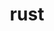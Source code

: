 ---
title: "rust"
layout: cache
categories: [package, develop-2025-02-02]
meta: {"versions": ["1.83.0"], "compilers": ["gcc@=10.5.0", "gcc@=11.1.0", "gcc@=11.4.0", "gcc@=13.2.0", "gcc@=13.3.0", "gcc@=7.5.0"], "oss": ["centos7", "rhel8", "ubuntu18.04", "ubuntu20.04", "ubuntu22.04", "ubuntu24.04"], "platforms": ["linux"], "targets": ["aarch64", "neoverse_v2", "x86_64_v3"], "stacks": ["data-vis-sdk", "developer-tools-aarch64-linux-gnu", "developer-tools-x86_64_v3-linux-gnu", "e4s", "e4s-neoverse-v2", "e4s-oneapi", "ml-linux-aarch64-cpu", "ml-linux-aarch64-cuda", "ml-linux-x86_64-cpu", "ml-linux-x86_64-cuda", "ml-linux-x86_64-rocm", "radiuss", "root"], "num_specs": 21, "num_specs_by_stack": {"root": 21, "developer-tools-x86_64_v3-linux-gnu": 1, "developer-tools-aarch64-linux-gnu": 1, "radiuss": 2, "data-vis-sdk": 1, "e4s-neoverse-v2": 2, "e4s": 4, "e4s-oneapi": 2, "ml-linux-aarch64-cuda": 4, "ml-linux-aarch64-cpu": 4, "ml-linux-x86_64-rocm": 3, "ml-linux-x86_64-cuda": 4, "ml-linux-x86_64-cpu": 4}}
spec_details: [{"hash": "g7diphipcjac5khejiaxu3a4hbbffidi", "compiler": "gcc@=10.5.0", "versions": ["1.83.0"], "os": "centos7", "platform": "linux", "target": "x86_64_v3", "variants": ["build_system=generic", "+dev", "~docs", "+src"], "stacks": ["root", "developer-tools-x86_64_v3-linux-gnu"], "size": "-", "tarball": "https://binaries.spack.io/develop-2025-02-02/build_cache/linux-centos7-x86_64_v3/gcc-10.5.0/rust-1.83.0/linux-centos7-x86_64_v3-gcc-10.5.0-rust-1.83.0-g7diphipcjac5khejiaxu3a4hbbffidi.spack"}, {"hash": "ztuwywdhjchcyno7snvk3ummkukpa4ql", "compiler": "gcc@=13.3.0", "versions": ["1.83.0"], "os": "rhel8", "platform": "linux", "target": "aarch64", "variants": ["build_system=generic", "+dev", "~docs", "+src"], "stacks": ["developer-tools-aarch64-linux-gnu", "root"], "size": "-", "tarball": "https://binaries.spack.io/develop-2025-02-02/build_cache/linux-rhel8-aarch64/gcc-13.3.0/rust-1.83.0/linux-rhel8-aarch64-gcc-13.3.0-rust-1.83.0-ztuwywdhjchcyno7snvk3ummkukpa4ql.spack"}, {"hash": "kkcbs6xmchkj4sy6mmdivcdogv37gt4v", "compiler": "gcc@=7.5.0", "versions": ["1.83.0"], "os": "ubuntu18.04", "platform": "linux", "target": "x86_64_v3", "variants": ["build_system=generic", "~dev", "~docs", "+src"], "stacks": ["root", "radiuss"], "size": "-", "tarball": "https://binaries.spack.io/develop-2025-02-02/build_cache/linux-ubuntu18.04-x86_64_v3/gcc-7.5.0/rust-1.83.0/linux-ubuntu18.04-x86_64_v3-gcc-7.5.0-rust-1.83.0-kkcbs6xmchkj4sy6mmdivcdogv37gt4v.spack"}, {"hash": "3fmjop3qxnknn5ur5joqvsmkofifal2v", "compiler": "gcc@=7.5.0", "versions": ["1.83.0"], "os": "ubuntu18.04", "platform": "linux", "target": "x86_64_v3", "variants": ["build_system=generic", "~dev", "~docs", "+src"], "stacks": ["root", "radiuss"], "size": "-", "tarball": "https://binaries.spack.io/develop-2025-02-02/build_cache/linux-ubuntu18.04-x86_64_v3/gcc-7.5.0/rust-1.83.0/linux-ubuntu18.04-x86_64_v3-gcc-7.5.0-rust-1.83.0-3fmjop3qxnknn5ur5joqvsmkofifal2v.spack"}, {"hash": "4wekgbdjjhnzeuzqxwmtsaimj52i427h", "compiler": "gcc@=11.1.0", "versions": ["1.83.0"], "os": "ubuntu20.04", "platform": "linux", "target": "x86_64_v3", "variants": ["build_system=generic", "~dev", "~docs", "+src"], "stacks": ["root", "data-vis-sdk"], "size": "-", "tarball": "https://binaries.spack.io/develop-2025-02-02/build_cache/linux-ubuntu20.04-x86_64_v3/gcc-11.1.0/rust-1.83.0/linux-ubuntu20.04-x86_64_v3-gcc-11.1.0-rust-1.83.0-4wekgbdjjhnzeuzqxwmtsaimj52i427h.spack"}, {"hash": "nvbyo42d5tncizsdz66yux6htdwuc4m4", "compiler": "gcc@=11.4.0", "versions": ["1.83.0"], "os": "ubuntu22.04", "platform": "linux", "target": "neoverse_v2", "variants": ["build_system=generic", "~dev", "~docs", "+src"], "stacks": ["root", "e4s-neoverse-v2"], "size": "-", "tarball": "https://binaries.spack.io/develop-2025-02-02/build_cache/linux-ubuntu22.04-neoverse_v2/gcc-11.4.0/rust-1.83.0/linux-ubuntu22.04-neoverse_v2-gcc-11.4.0-rust-1.83.0-nvbyo42d5tncizsdz66yux6htdwuc4m4.spack"}, {"hash": "uedtjhixgiv6d7kemhrnsoidq5ivs7rd", "compiler": "gcc@=11.4.0", "versions": ["1.83.0"], "os": "ubuntu22.04", "platform": "linux", "target": "neoverse_v2", "variants": ["build_system=generic", "~dev", "~docs", "+src"], "stacks": ["root", "e4s-neoverse-v2"], "size": "-", "tarball": "https://binaries.spack.io/develop-2025-02-02/build_cache/linux-ubuntu22.04-neoverse_v2/gcc-11.4.0/rust-1.83.0/linux-ubuntu22.04-neoverse_v2-gcc-11.4.0-rust-1.83.0-uedtjhixgiv6d7kemhrnsoidq5ivs7rd.spack"}, {"hash": "jipxygrir3zjbaxrkizgnnc34v57mjzh", "compiler": "gcc@=11.4.0", "versions": ["1.83.0"], "os": "ubuntu22.04", "platform": "linux", "target": "x86_64_v3", "variants": ["build_system=generic", "~dev", "~docs", "+src"], "stacks": ["root", "e4s"], "size": "-", "tarball": "https://binaries.spack.io/develop-2025-02-02/build_cache/linux-ubuntu22.04-x86_64_v3/gcc-11.4.0/rust-1.83.0/linux-ubuntu22.04-x86_64_v3-gcc-11.4.0-rust-1.83.0-jipxygrir3zjbaxrkizgnnc34v57mjzh.spack"}, {"hash": "hcq6w32gyxhqypiczpid2yxr6bh4fyu6", "compiler": "gcc@=11.4.0", "versions": ["1.83.0"], "os": "ubuntu22.04", "platform": "linux", "target": "x86_64_v3", "variants": ["build_system=generic", "~dev", "~docs", "+src"], "stacks": ["root", "e4s"], "size": "-", "tarball": "https://binaries.spack.io/develop-2025-02-02/build_cache/linux-ubuntu22.04-x86_64_v3/gcc-11.4.0/rust-1.83.0/linux-ubuntu22.04-x86_64_v3-gcc-11.4.0-rust-1.83.0-hcq6w32gyxhqypiczpid2yxr6bh4fyu6.spack"}, {"hash": "v5r6b66ddxcr6ts2gseyr372acuoe25q", "compiler": "gcc@=11.4.0", "versions": ["1.83.0"], "os": "ubuntu22.04", "platform": "linux", "target": "x86_64_v3", "variants": ["build_system=generic", "+dev", "~docs", "+src"], "stacks": ["root", "e4s"], "size": "-", "tarball": "https://binaries.spack.io/develop-2025-02-02/build_cache/linux-ubuntu22.04-x86_64_v3/gcc-11.4.0/rust-1.83.0/linux-ubuntu22.04-x86_64_v3-gcc-11.4.0-rust-1.83.0-v5r6b66ddxcr6ts2gseyr372acuoe25q.spack"}, {"hash": "x42djvxnougj6lnllvxqwxbsni6a7yoa", "compiler": "gcc@=11.4.0", "versions": ["1.83.0"], "os": "ubuntu22.04", "platform": "linux", "target": "x86_64_v3", "variants": ["build_system=generic", "~dev", "~docs", "+src"], "stacks": ["root", "e4s"], "size": "-", "tarball": "https://binaries.spack.io/develop-2025-02-02/build_cache/linux-ubuntu22.04-x86_64_v3/gcc-11.4.0/rust-1.83.0/linux-ubuntu22.04-x86_64_v3-gcc-11.4.0-rust-1.83.0-x42djvxnougj6lnllvxqwxbsni6a7yoa.spack"}, {"hash": "ifvwt4ntrgern6d5utvzh3rccsbmlkdi", "compiler": "gcc@=11.4.0", "versions": ["1.83.0"], "os": "ubuntu22.04", "platform": "linux", "target": "x86_64_v3", "variants": ["build_system=generic", "~dev", "~docs", "+src"], "stacks": ["e4s-oneapi", "root"], "size": "-", "tarball": "https://binaries.spack.io/develop-2025-02-02/build_cache/linux-ubuntu22.04-x86_64_v3/gcc-11.4.0/rust-1.83.0/linux-ubuntu22.04-x86_64_v3-gcc-11.4.0-rust-1.83.0-ifvwt4ntrgern6d5utvzh3rccsbmlkdi.spack"}, {"hash": "twotnys45ibrzf4pympymcfrlycm6t73", "compiler": "gcc@=11.4.0", "versions": ["1.83.0"], "os": "ubuntu22.04", "platform": "linux", "target": "x86_64_v3", "variants": ["build_system=generic", "~dev", "~docs", "+src"], "stacks": ["e4s-oneapi", "root"], "size": "-", "tarball": "https://binaries.spack.io/develop-2025-02-02/build_cache/linux-ubuntu22.04-x86_64_v3/gcc-11.4.0/rust-1.83.0/linux-ubuntu22.04-x86_64_v3-gcc-11.4.0-rust-1.83.0-twotnys45ibrzf4pympymcfrlycm6t73.spack"}, {"hash": "xevfpzuzpmhxjhwgp7bqo7yfmtqd2np7", "compiler": "gcc@=13.2.0", "versions": ["1.83.0"], "os": "ubuntu24.04", "platform": "linux", "target": "aarch64", "variants": ["build_system=generic", "+dev", "~docs", "+src"], "stacks": ["ml-linux-aarch64-cuda", "root", "ml-linux-aarch64-cpu"], "size": "-", "tarball": "https://binaries.spack.io/develop-2025-02-02/build_cache/linux-ubuntu24.04-aarch64/gcc-13.2.0/rust-1.83.0/linux-ubuntu24.04-aarch64-gcc-13.2.0-rust-1.83.0-xevfpzuzpmhxjhwgp7bqo7yfmtqd2np7.spack"}, {"hash": "n57g625uixkoygqoztrq6trxzmmnvpdg", "compiler": "gcc@=13.2.0", "versions": ["1.83.0"], "os": "ubuntu24.04", "platform": "linux", "target": "aarch64", "variants": ["build_system=generic", "+dev", "~docs", "+src"], "stacks": ["ml-linux-aarch64-cuda", "root", "ml-linux-aarch64-cpu"], "size": "-", "tarball": "https://binaries.spack.io/develop-2025-02-02/build_cache/linux-ubuntu24.04-aarch64/gcc-13.2.0/rust-1.83.0/linux-ubuntu24.04-aarch64-gcc-13.2.0-rust-1.83.0-n57g625uixkoygqoztrq6trxzmmnvpdg.spack"}, {"hash": "lrxfydj2vr7vngwtw5vronltyfyu65kt", "compiler": "gcc@=13.2.0", "versions": ["1.83.0"], "os": "ubuntu24.04", "platform": "linux", "target": "aarch64", "variants": ["build_system=generic", "~dev", "~docs", "+src"], "stacks": ["ml-linux-aarch64-cuda", "root", "ml-linux-aarch64-cpu"], "size": "-", "tarball": "https://binaries.spack.io/develop-2025-02-02/build_cache/linux-ubuntu24.04-aarch64/gcc-13.2.0/rust-1.83.0/linux-ubuntu24.04-aarch64-gcc-13.2.0-rust-1.83.0-lrxfydj2vr7vngwtw5vronltyfyu65kt.spack"}, {"hash": "pl46smqyftxhexsjd4tfev2kw2ciqk6r", "compiler": "gcc@=13.2.0", "versions": ["1.83.0"], "os": "ubuntu24.04", "platform": "linux", "target": "aarch64", "variants": ["build_system=generic", "+dev", "~docs", "+src"], "stacks": ["ml-linux-aarch64-cuda", "root", "ml-linux-aarch64-cpu"], "size": "-", "tarball": "https://binaries.spack.io/develop-2025-02-02/build_cache/linux-ubuntu24.04-aarch64/gcc-13.2.0/rust-1.83.0/linux-ubuntu24.04-aarch64-gcc-13.2.0-rust-1.83.0-pl46smqyftxhexsjd4tfev2kw2ciqk6r.spack"}, {"hash": "b35sd5d24vfjktkw5bltu2ez2oxs6tdo", "compiler": "gcc@=13.2.0", "versions": ["1.83.0"], "os": "ubuntu24.04", "platform": "linux", "target": "x86_64_v3", "variants": ["build_system=generic", "+dev", "~docs", "+src"], "stacks": ["ml-linux-x86_64-rocm", "root", "ml-linux-x86_64-cuda", "ml-linux-x86_64-cpu"], "size": "-", "tarball": "https://binaries.spack.io/develop-2025-02-02/build_cache/linux-ubuntu24.04-x86_64_v3/gcc-13.2.0/rust-1.83.0/linux-ubuntu24.04-x86_64_v3-gcc-13.2.0-rust-1.83.0-b35sd5d24vfjktkw5bltu2ez2oxs6tdo.spack"}, {"hash": "5t2dhhq6lmxf7gbrexlaod76gu2isidd", "compiler": "gcc@=13.2.0", "versions": ["1.83.0"], "os": "ubuntu24.04", "platform": "linux", "target": "x86_64_v3", "variants": ["build_system=generic", "+dev", "~docs", "+src"], "stacks": ["root", "ml-linux-x86_64-cuda", "ml-linux-x86_64-cpu"], "size": "-", "tarball": "https://binaries.spack.io/develop-2025-02-02/build_cache/linux-ubuntu24.04-x86_64_v3/gcc-13.2.0/rust-1.83.0/linux-ubuntu24.04-x86_64_v3-gcc-13.2.0-rust-1.83.0-5t2dhhq6lmxf7gbrexlaod76gu2isidd.spack"}, {"hash": "lya7wlme36xt2d3esdcuqa2ssbe6ntn3", "compiler": "gcc@=13.2.0", "versions": ["1.83.0"], "os": "ubuntu24.04", "platform": "linux", "target": "x86_64_v3", "variants": ["build_system=generic", "~dev", "~docs", "+src"], "stacks": ["ml-linux-x86_64-rocm", "root", "ml-linux-x86_64-cuda", "ml-linux-x86_64-cpu"], "size": "-", "tarball": "https://binaries.spack.io/develop-2025-02-02/build_cache/linux-ubuntu24.04-x86_64_v3/gcc-13.2.0/rust-1.83.0/linux-ubuntu24.04-x86_64_v3-gcc-13.2.0-rust-1.83.0-lya7wlme36xt2d3esdcuqa2ssbe6ntn3.spack"}, {"hash": "zguvaf6somlrdraepglil5sdmyxhz73x", "compiler": "gcc@=13.2.0", "versions": ["1.83.0"], "os": "ubuntu24.04", "platform": "linux", "target": "x86_64_v3", "variants": ["build_system=generic", "+dev", "~docs", "+src"], "stacks": ["ml-linux-x86_64-rocm", "root", "ml-linux-x86_64-cuda", "ml-linux-x86_64-cpu"], "size": "-", "tarball": "https://binaries.spack.io/develop-2025-02-02/build_cache/linux-ubuntu24.04-x86_64_v3/gcc-13.2.0/rust-1.83.0/linux-ubuntu24.04-x86_64_v3-gcc-13.2.0-rust-1.83.0-zguvaf6somlrdraepglil5sdmyxhz73x.spack"}]
---